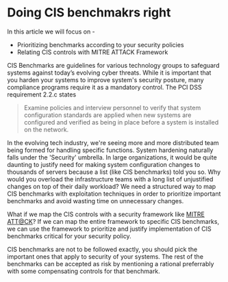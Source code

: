 # Doing CIS benchmakrs right



In this article we will focus on -
* Prioritizing benchmarks according to your security policies
* Relating CIS controls with MITRE ATTACK Framework

CIS Benchmarks are guidelines for various technology groups to safeguard systems against today’s evolving cyber threats. While it is important that you harden your systems to improve system's security posture, many compliance programs require it as a mandatory control. 
The PCI DSS requirement 2.2.c states
> Examine policies and interview personnel to verify that system configuration standards are applied when new systems are configured and verified as being in place before a system is installed on the network.

In the evolving tech industry, we're seeing more and more distributed team being formed for handling specific functions. System hardening naturally falls under the 'Security' umbrella. In large organizations, it would be quite daunting to justify need for making system configuration changes to thousands of servers because a list (like CIS benchmarks) told you so. Why would you overload the infrastructure teams with a long list of unjustified changes on top of their daily workload? We need a structured way to map CIS benchmarks with exploitation techniques in order to prioritize important benchmarks and avoid wasting time on unnecessary changes.

What if we map the CIS controls with a security framework like [MITRE ATT@CK](https://attack.mitre.org/matrices/enterprise/linux/)? If we can map the entire framework to specific CIS benchmarks, we can use the framework to prioritize and justify implementation of CIS benchmarks critical for your security policy.

CIS benchmarks are not to be followed exactly, you should pick the important ones that apply to security of your systems. The rest of the benchmarks can be accepted as risk by mentioning a rational preferrably with some compensating controls for that benchmark.

